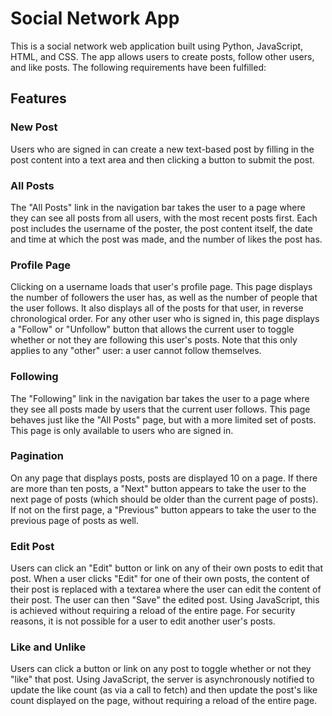 # Social Network App

This is a social network web application built using Python, JavaScript, HTML, and CSS. The app allows users to create posts, follow other users, and like posts. The following requirements have been fulfilled:

## Features

### New Post

Users who are signed in can create a new text-based post by filling in the post content into a text area and then clicking a button to submit the post.

### All Posts

The "All Posts" link in the navigation bar takes the user to a page where they can see all posts from all users, with the most recent posts first. Each post includes the username of the poster, the post content itself, the date and time at which the post was made, and the number of likes the post has.

### Profile Page

Clicking on a username loads that user's profile page. This page displays the number of followers the user has, as well as the number of people that the user follows. It also displays all of the posts for that user, in reverse chronological order. For any other user who is signed in, this page displays a "Follow" or "Unfollow" button that allows the current user to toggle whether or not they are following this user's posts. Note that this only applies to any "other" user: a user cannot follow themselves.

### Following

The "Following" link in the navigation bar takes the user to a page where they see all posts made by users that the current user follows. This page behaves just like the "All Posts" page, but with a more limited set of posts. This page is only available to users who are signed in.

### Pagination

On any page that displays posts, posts are displayed 10 on a page. If there are more than ten posts, a "Next" button appears to take the user to the next page of posts (which should be older than the current page of posts). If not on the first page, a "Previous" button appears to take the user to the previous page of posts as well.

### Edit Post

Users can click an "Edit" button or link on any of their own posts to edit that post. When a user clicks "Edit" for one of their own posts, the content of their post is replaced with a textarea where the user can edit the content of their post. The user can then "Save" the edited post. Using JavaScript, this is achieved without requiring a reload of the entire page. For security reasons, it is not possible for a user to edit another user's posts.

### Like and Unlike

Users can click a button or link on any post to toggle whether or not they "like" that post. Using JavaScript, the server is asynchronously notified to update the like count (as via a call to fetch) and then update the post's like count displayed on the page, without requiring a reload of the entire page.


